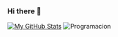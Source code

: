 ### Hi there 👋

<!--
**Backend-coder/Backend-coder** is a ✨ _special_ ✨ repository because its `README.md` (this file) appears on your GitHub profile.

Here are some ideas to get you started:

- 🔭 I’m currently working on ...
- 🌱 I’m currently learning ...
- 👯 I’m looking to collaborate on ...
- 🤔 I’m looking for help with ...
- 💬 Ask me about ...
- 📫 How to reach me: ...
- 😄 Pronouns: ...
- ⚡ Fun fact: ...
-->
[![My GitHub Stats](https://github-readme-stats.vercel.app/api/?username=Backend-coder&count_private=true&theme=tokyonight&showicons=true)]()
![Programacion](https://user-images.githubusercontent.com/76902438/153940978-5e9e1b25-e4e4-451c-b0cb-ab172d5fbb98.gif)
